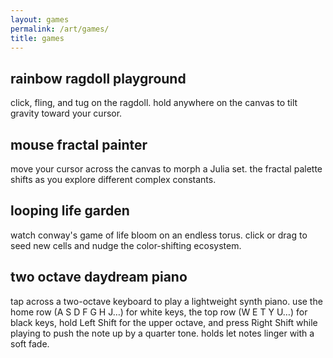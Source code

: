 ```yaml
---
layout: games
permalink: /art/games/
title: games
---
```


<article class="card game-card mb-4 shadow-sm">
  <div class="card-body">
    <h2 class="h5">rainbow ragdoll playground</h2>
    <p>click, fling, and tug on the ragdoll. hold anywhere on the canvas to tilt gravity toward your cursor.</p>
    <div class="embed-responsive embed-responsive-4by3">
      <canvas id="ragdoll-simulator" class="embed-responsive-item" role="img" aria-label="Interactive ragdoll simulation"></canvas>
    </div>
  </div>
</article>

<article class="card game-card mb-4 shadow-sm">
  <div class="card-body">
    <h2 class="h5">mouse fractal painter</h2>
    <p>move your cursor across the canvas to morph a Julia set. the fractal palette shifts as you explore different complex constants.</p>
    <div class="embed-responsive embed-responsive-4by3">
      <canvas id="fractal-generator" class="embed-responsive-item" role="img" aria-label="Interactive fractal generator"></canvas>
    </div>
  </div>
</article>

<article class="card game-card mb-4 shadow-sm">
  <div class="card-body">
    <h2 class="h5">looping life garden</h2>
    <p>watch conway's game of life bloom on an endless torus. click or drag to seed new cells and nudge the color-shifting ecosystem.</p>
    <div class="embed-responsive embed-responsive-4by3">
      <canvas id="conway-life" class="embed-responsive-item" role="img" aria-label="Conway's Game of Life simulation"></canvas>
    </div>
  </div>
</article>

<article class="card game-card mb-4 shadow-sm">
  <div class="card-body">
    <h2 class="h5">two octave daydream piano</h2>
    <p>tap across a two-octave keyboard to play a lightweight synth piano. use the home row (A S D F G H J…) for white keys, the top row (W E T Y U…) for black keys, hold Left Shift for the upper octave, and press Right Shift while playing to push the note up by a quarter tone. holds let notes linger with a soft fade.</p>
    <div class="embed-responsive embed-responsive-4by3">
      <div id="two-octave-piano" class="interactive-piano embed-responsive-item" role="application" aria-label="Interactive two octave piano"></div>
    </div>
  </div>
</article>

<script src="{{ '/assets/js/ragdoll-playground.js' | relative_url }}" defer></script>
<script src="{{ '/assets/js/fractal-mouse-generator.js' | relative_url }}" defer></script>
<script src="{{ '/assets/js/conway-life.js' | relative_url }}" defer></script>
<script src="{{ '/assets/js/two-octave-piano.js' | relative_url }}" defer></script>
